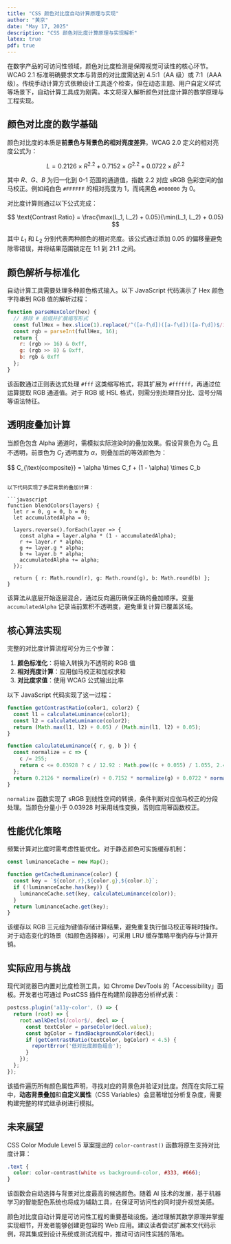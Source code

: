 ```yaml
---
title: "CSS 颜色对比度自动计算原理与实现"
author: "黄京"
date: "May 17, 2025"
description: "CSS 颜色对比度计算原理与实现解析"
latex: true
pdf: true
---
```



在数字产品的可访问性领域，颜色对比度检测是保障视觉可读性的核心环节。WCAG 2.1 标准明确要求文本与背景的对比度需达到 4.5:1（AA 级）或 7:1（AAA 级）。传统手动计算方式依赖设计工具逐个检查，但在动态主题、用户自定义样式等场景下，自动计算工具成为刚需。本文将深入解析颜色对比度计算的数学原理与工程实现。

## 颜色对比度的数学基础

颜色对比度的本质是**前景色与背景色的相对亮度差异**。WCAG 2.0 定义的相对亮度公式为：

$$
L = 0.2126 \times R^{2.2} + 0.7152 \times G^{2.2} + 0.0722 \times B^{2.2}
$$

其中 $R$、$G$、$B$ 为归一化到 0-1 范围的通道值，指数 2.2 对应 sRGB 色彩空间的伽马校正。例如纯白色 `#FFFFFF` 的相对亮度为 1，而纯黑色 `#000000` 为 0。

对比度计算则通过以下公式完成：

$$
\text{Contrast Ratio} = \frac{\max(L_1, L_2) + 0.05}{\min(L_1, L_2) + 0.05}
$$

其中 $L_1$ 和 $L_2$ 分别代表两种颜色的相对亮度。该公式通过添加 0.05 的偏移量避免除零错误，并将结果范围锁定在 1:1 到 21:1 之间。

## 颜色解析与标准化

自动计算工具需要处理多种颜色格式输入。以下 JavaScript 代码演示了 Hex 颜色字符串到 RGB 值的解析过程：

```javascript
function parseHexColor(hex) {
  // 移除 # 前缀并扩展缩写形式
  const fullHex = hex.slice(1).replace(/^([a-f\d])([a-f\d])([a-f\d])$/i, '$1$1$2$2$3$3');
  const rgb = parseInt(fullHex, 16);
  return {
    r: (rgb >> 16) & 0xff,
    g: (rgb >> 8) & 0xff,
    b: rgb & 0xff
  };
}
```

该函数通过正则表达式处理 `#fff` 这类缩写格式，将其扩展为 `#ffffff`，再通过位运算提取 RGB 通道值。对于 RGB 或 HSL 格式，则需分别处理百分比、逗号分隔等语法特征。

## 透明度叠加计算

当颜色包含 Alpha 通道时，需模拟实际渲染时的叠加效果。假设背景色为 $C_b$ 且不透明，前景色为 $C_f$ 透明度为 $\alpha$，则叠加后的等效颜色为：

$$
C_{\text{composite}} = \alpha \times C_f + (1 - \alpha) \times C_b
```

以下代码实现了多层背景的叠加计算：

```javascript
function blendColors(layers) {
  let r = 0, g = 0, b = 0;
  let accumulatedAlpha = 0;
  
  layers.reverse().forEach(layer => {
    const alpha = layer.alpha * (1 - accumulatedAlpha);
    r += layer.r * alpha;
    g += layer.g * alpha;
    b += layer.b * alpha;
    accumulatedAlpha += alpha;
  });
  
  return { r: Math.round(r), g: Math.round(g), b: Math.round(b) };
}
```

该算法从底层开始逐层混合，通过反向遍历确保正确的叠加顺序。变量 `accumulatedAlpha` 记录当前累积不透明度，避免重复计算已覆盖区域。

## 核心算法实现

完整的对比度计算流程可分为三个步骤：

1. **颜色标准化**：将输入转换为不透明的 RGB 值
2. **相对亮度计算**：应用伽马校正和加权求和
3. **对比度求值**：使用 WCAG 公式输出比率

以下 JavaScript 代码实现了这一过程：

```javascript
function getContrastRatio(color1, color2) {
  const l1 = calculateLuminance(color1);
  const l2 = calculateLuminance(color2);
  return (Math.max(l1, l2) + 0.05) / (Math.min(l1, l2) + 0.05);
}

function calculateLuminance({ r, g, b }) {
  const normalize = c => {
    c /= 255;
    return c <= 0.03928 ? c / 12.92 : Math.pow((c + 0.055) / 1.055, 2.4);
  };
  return 0.2126 * normalize(r) + 0.7152 * normalize(g) + 0.0722 * normalize(b);
}
```

`normalize` 函数实现了 sRGB 到线性空间的转换，条件判断对应伽马校正的分段处理。当颜色分量小于 0.03928 时采用线性变换，否则应用幂函数校正。

## 性能优化策略

频繁计算对比度时需考虑性能优化。对于静态颜色可实施缓存机制：

```javascript
const luminanceCache = new Map();

function getCachedLuminance(color) {
  const key = `${color.r},${color.g},${color.b}`;
  if (!luminanceCache.has(key)) {
    luminanceCache.set(key, calculateLuminance(color));
  }
  return luminanceCache.get(key);
}
```

该缓存以 RGB 三元组为键值存储计算结果，避免重复执行伽马校正等耗时操作。对于动态变化的场景（如颜色选择器），可采用 LRU 缓存策略平衡内存与计算开销。

## 实际应用与挑战

现代浏览器已内置对比度检测工具，如 Chrome DevTools 的「Accessibility」面板。开发者也可通过 PostCSS 插件在构建阶段静态分析样式表：

```javascript
postcss.plugin('a11y-color', () => {
  return (root) => {
    root.walkDecls(/color$/, decl => {
      const textColor = parseColor(decl.value);
      const bgColor = findBackgroundColor(decl);
      if (getContrastRatio(textColor, bgColor) < 4.5) {
        reportError('低对比度颜色组合');
      }
    });
  };
});
```

该插件遍历所有颜色属性声明，寻找对应的背景色并验证对比度。然而在实际工程中，**动态背景叠加**和**自定义属性**（CSS Variables）会显著增加分析复杂度，需要构建完整的样式继承树进行模拟。

## 未来展望

CSS Color Module Level 5 草案提出的 `color-contrast()` 函数将原生支持对比度计算：

```css
.text {
  color: color-contrast(white vs background-color, #333, #666);
}
```

该函数会自动选择与背景对比度最高的候选颜色。随着 AI 技术的发展，基于机器学习的智能配色系统也将成为辅助工具，在保证可访问性的同时提升视觉美感。


颜色对比度自动计算是可访问性工程的重要基础设施。通过理解其数学原理并掌握实现细节，开发者能够创建更包容的 Web 应用。建议读者尝试扩展本文代码示例，将其集成到设计系统或测试流程中，推动可访问性实践的落地。
